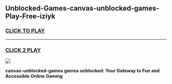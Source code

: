 
## Unblocked-Games-canvas-unblocked-games-Play-Free-iziyk
<h3>
<a href="https://premium76.site?title=canvas-unblocked-games&ref=17A">CLICK TO PLAY</a></h3>
<hr>

<h3>
<a href="https://premium76.site?title=canvas-unblocked-games&ref=17A">CLICK 2 PLAY</a>
  
</h3>

<a href="https://premium76.site?title=canvas-unblocked-games&ref=17A"><img src="https://clearcache.store/games.png"></a>


**canvas-unblocked-games games unblocked: Your Gateway to Fun and Accessible Online Gaming**

